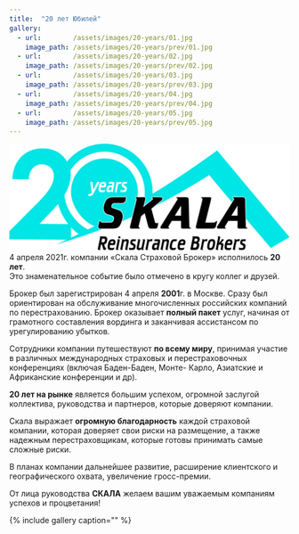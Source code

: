 ```yaml
---
title:  "20 лет Юбилей"
gallery:
  - url:        /assets/images/20-years/01.jpg
    image_path: /assets/images/20-years/prev/01.jpg
  - url:        /assets/images/20-years/02.jpg
    image_path: /assets/images/20-years/prev/02.jpg
  - url:        /assets/images/20-years/03.jpg
    image_path: /assets/images/20-years/prev/03.jpg
  - url:        /assets/images/20-years/04.jpg
    image_path: /assets/images/20-years/prev/04.jpg
  - url:        /assets/images/20-years/05.jpg
    image_path: /assets/images/20-years/prev/05.jpg
---
```


![](/assets/images/20-years/Logo_20.jpg)
4 апреля 2021г. компании «Скала Страховой Брокер» исполнилось **20 лет**.  
Это знаменательное событие было отмечено в кругу коллег и друзей.

Брокер был зарегистрирован 4 апреля **2001**г. в Москве.
Сразу был ориентирован на обслуживание многочисленных российских компаний по перестрахованию.
Брокер оказывает **полный пакет** услуг, начиная от грамотного составления вординга и заканчивая ассистансом по урегулированию убытков.

Сотрудники компании путешествуют **по всему миру**, принимая участие в различных
международных страховых и перестраховочных конференциях (включая Баден-Баден, Монте-
Карло, Азиатские и Африканские конференции и др).

**20 лет на рынке** является большим успехом, огромной заслугой коллектива, руководства и партнеров, которые доверяют компании.

Скала выражает **огромную благодарность** каждой страховой компании, которая доверяет свои риски на размещение, а также надежным перестраховщикам, которые готовы принимать самые сложные риски.

В планах компании дальнейшее развитие, расширение клиентского и географического охвата,
увеличение гросс-премии.

От лица руководства **СКАЛА** желаем вашим уважаемым компаниям успехов и процветания!

{% include gallery caption="" %}